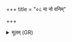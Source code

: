 +++
title = "०८ मा नो वनिम्"

+++
<details><summary>मूलम् (GR)</summary>

मा नो वनिं मा वाचं मा वीर्त्सीर्  
उग्राव् इन्द्राग्नी न आ भजतां वसूनि ।  
सर्वे नो ऽद्य दित्सन्तो  
अरातिं प्रति हर्यत ॥
</details>